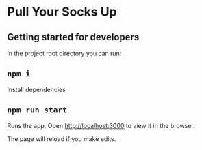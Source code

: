 # Pull Your Socks Up


## Getting started for developers

In the project root directory you can run: 

## `npm i`

Install dependencies


## `npm run start`

Runs the app.
Open [http://localhost:3000](http://localhost:3000) to view it in the browser.

The page will reload if you make edits.
